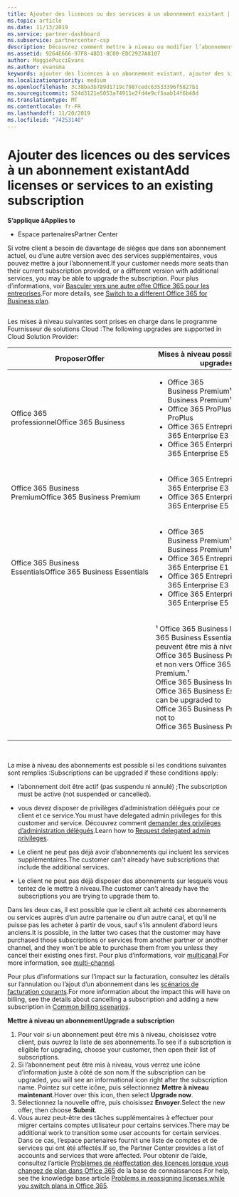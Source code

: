```yaml
---
title: Ajouter des licences ou des services à un abonnement existant | Espace partenaires
ms.topic: article
ms.date: 11/13/2019
ms.service: partner-dashboard
ms.subservice: partnercenter-csp
description: Découvrez comment mettre à niveau ou modifier l’abonnement d’un client, par exemple ajouter des licences ou des sièges ou passer à une version différente avec d’autres services.
ms.assetid: 9264E666-97F8-48D1-8C00-EDC2927A8107
author: MaggiePucciEvans
ms.author: evansma
keywords: ajouter des licences à un abonnement existant, ajouter des sièges à un abonnement existant, modifier un abonnement, changer d'abonnement, acheter des licences supplémentaires pour un client
ms.localizationpriority: medium
ms.openlocfilehash: 3c38ba3b789d1719c7987cedc63533396f5827b1
ms.sourcegitcommit: 524d3121e5053a74911e2fd4e9cf5aab14f6b48d
ms.translationtype: MT
ms.contentlocale: fr-FR
ms.lasthandoff: 11/20/2019
ms.locfileid: "74253140"
---
```

# <a name="add-licenses-or-services-to-an-existing-subscription"></a><span data-ttu-id="6b30b-104">Ajouter des licences ou des services à un abonnement existant</span><span class="sxs-lookup"><span data-stu-id="6b30b-104">Add licenses or services to an existing subscription</span></span>

<span data-ttu-id="6b30b-105">**S’applique à**</span><span class="sxs-lookup"><span data-stu-id="6b30b-105">**Applies to**</span></span>

-  <span data-ttu-id="6b30b-106">Espace partenaires</span><span class="sxs-lookup"><span data-stu-id="6b30b-106">Partner Center</span></span>

<span data-ttu-id="6b30b-107">Si votre client a besoin de davantage de sièges que dans son abonnement actuel, ou d’une autre version avec des services supplémentaires, vous pouvez mettre à jour l’abonnement.</span><span class="sxs-lookup"><span data-stu-id="6b30b-107">If your customer needs more seats than their current subscription provided, or a different version with additional services, you may be able to upgrade the subscription.</span></span> <span data-ttu-id="6b30b-108">Pour plus d’informations, voir [Basculer vers une autre offre Office&nbsp;365 pour les entreprises](https://go.microsoft.com/fwlink/p/?LinkId=723577).</span><span class="sxs-lookup"><span data-stu-id="6b30b-108">For more details, see [Switch to a different Office 365 for Business plan](https://go.microsoft.com/fwlink/p/?LinkId=723577).</span></span>

## <a href="" id="upgradesubscription"></a>


<span data-ttu-id="6b30b-109">Les mises à niveau suivantes sont prises en charge dans le programme Fournisseur de solutions Cloud&nbsp;:</span><span class="sxs-lookup"><span data-stu-id="6b30b-109">The following upgrades are supported in Cloud Solution Provider:</span></span>

<table>
<colgroup>
<col width="50%" />
<col width="50%" />
</colgroup>
<thead>
<tr class="header">
<th><span data-ttu-id="6b30b-110">Proposer</span><span class="sxs-lookup"><span data-stu-id="6b30b-110">Offer</span></span></th>
<th><span data-ttu-id="6b30b-111">Mises à niveau possibles</span><span class="sxs-lookup"><span data-stu-id="6b30b-111">Possible upgrades</span></span></th>
</tr>
</thead>
<tbody>
<tr class="odd">
<td><span data-ttu-id="6b30b-112">Office 365 professionnel</span><span class="sxs-lookup"><span data-stu-id="6b30b-112">Office 365 Business</span></span></td>
<td><ul>
<li><span data-ttu-id="6b30b-113">Office&nbsp;365 Business&nbsp;Premium¹</span><span class="sxs-lookup"><span data-stu-id="6b30b-113">Office 365 Business Premium¹</span></span></li>
<li><span data-ttu-id="6b30b-114">Office 365 ProPlus</span><span class="sxs-lookup"><span data-stu-id="6b30b-114">Office 365 ProPlus</span></span></li>
<li><span data-ttu-id="6b30b-115">Office&nbsp;365 Entreprise&nbsp;E3</span><span class="sxs-lookup"><span data-stu-id="6b30b-115">Office 365 Enterprise E3</span></span></li>
<li><span data-ttu-id="6b30b-116">Office&nbsp;365 Enterprise&nbsp;E5</span><span class="sxs-lookup"><span data-stu-id="6b30b-116">Office 365 Enterprise E5</span></span></li>
</ul></td>
</tr>
<tr class="even">
<td><span data-ttu-id="6b30b-117">Office 365 Business Premium</span><span class="sxs-lookup"><span data-stu-id="6b30b-117">Office 365 Business Premium</span></span></td>
<td><ul>
<li><span data-ttu-id="6b30b-118">Office&nbsp;365 Entreprise&nbsp;E3</span><span class="sxs-lookup"><span data-stu-id="6b30b-118">Office 365 Enterprise E3</span></span></li>
<li><span data-ttu-id="6b30b-119">Office&nbsp;365 Enterprise&nbsp;E5</span><span class="sxs-lookup"><span data-stu-id="6b30b-119">Office 365 Enterprise E5</span></span></li>
</ul></td>
</tr>
<tr class="odd">
<td><span data-ttu-id="6b30b-120">Office 365 Business Essentials</span><span class="sxs-lookup"><span data-stu-id="6b30b-120">Office 365 Business Essentials</span></span></td>
<td><ul>
<li><span data-ttu-id="6b30b-121">Office&nbsp;365 Business&nbsp;Premium¹</span><span class="sxs-lookup"><span data-stu-id="6b30b-121">Office 365 Business Premium¹</span></span></li>
<li><span data-ttu-id="6b30b-122">Office&nbsp;365 Entreprise&nbsp;E1</span><span class="sxs-lookup"><span data-stu-id="6b30b-122">Office 365 Enterprise E1</span></span></li>
<li><span data-ttu-id="6b30b-123">Office&nbsp;365 Entreprise&nbsp;E3</span><span class="sxs-lookup"><span data-stu-id="6b30b-123">Office 365 Enterprise E3</span></span></li>
<li><span data-ttu-id="6b30b-124">Office&nbsp;365 Enterprise&nbsp;E5</span><span class="sxs-lookup"><span data-stu-id="6b30b-124">Office 365 Enterprise E5</span></span></li>
</ul></td>
</tr>
<tr class="even">
<td></td>
<td><p><span data-ttu-id="6b30b-125">¹ Office 365 Business Inde et Office 365 Business Essentials Inde peuvent être mis à niveau vers Office 365 Business Premium Inde, et non vers Office 365 Business Premium.</span><span class="sxs-lookup"><span data-stu-id="6b30b-125">¹ Office 365 Business India and Office 365 Business Essentials India can be upgraded to Office 365 Business Premium India, not to Office 365 Business Premium.</span></span></p></td>
</tr>
</tbody>
</table>

 

<span data-ttu-id="6b30b-126">La mise à niveau des abonnements est possible si les conditions suivantes sont remplies&nbsp;:</span><span class="sxs-lookup"><span data-stu-id="6b30b-126">Subscriptions can be upgraded if these conditions apply:</span></span>

-   <span data-ttu-id="6b30b-127">l’abonnement doit être actif (pas suspendu ni annulé)&nbsp;;</span><span class="sxs-lookup"><span data-stu-id="6b30b-127">The subscription must be active (not suspended or cancelled).</span></span>

-   <span data-ttu-id="6b30b-128">vous devez disposer de privilèges d’administration délégués pour ce client et ce service.</span><span class="sxs-lookup"><span data-stu-id="6b30b-128">You must have delegated admin privileges for this customer and service.</span></span> <span data-ttu-id="6b30b-129">Découvrez comment [demander des privilèges d’administration délégués](request-a-relationship-with-a-customer.md).</span><span class="sxs-lookup"><span data-stu-id="6b30b-129">Learn how to [Request delegated admin privileges](request-a-relationship-with-a-customer.md).</span></span>

-   <span data-ttu-id="6b30b-130">Le client ne peut pas déjà avoir d’abonnements qui incluent les services supplémentaires.</span><span class="sxs-lookup"><span data-stu-id="6b30b-130">The customer can't already have subscriptions that include the additional services.</span></span>

-   <span data-ttu-id="6b30b-131">Le client ne peut pas déjà disposer des abonnements sur lesquels vous tentez de le mettre à niveau.</span><span class="sxs-lookup"><span data-stu-id="6b30b-131">The customer can't already have the subscriptions you are trying to upgrade them to.</span></span>

<span data-ttu-id="6b30b-132">Dans les deux cas, il est possible que le client ait acheté ces abonnements ou services auprès d’un autre partenaire ou d’un autre canal, et qu’il ne puisse pas les acheter à partir de vous, sauf s’ils annulent d’abord leurs anciens.</span><span class="sxs-lookup"><span data-stu-id="6b30b-132">It is possible, in the latter two cases that the customer may have purchased those subscriptions or services from another partner or another channel, and they won't be able to purchase them from you unless they cancel their existing ones first.</span></span> <span data-ttu-id="6b30b-133">Pour plus d’informations, voir [multicanal](multichannel.md).</span><span class="sxs-lookup"><span data-stu-id="6b30b-133">For more information, see [multi-channel](multichannel.md).</span></span>

<span data-ttu-id="6b30b-134">Pour plus d’informations sur l’impact sur la facturation, consultez les détails sur l’annulation ou l’ajout d’un abonnement dans les [scénarios de facturation courants](common-billing-scenarios.md).</span><span class="sxs-lookup"><span data-stu-id="6b30b-134">For more information about the impact this will have on billing, see the details about cancelling a subscription and adding a new subscription in [Common billing scenarios](common-billing-scenarios.md).</span></span>

<span data-ttu-id="6b30b-135">**Mettre à niveau un abonnement**</span><span class="sxs-lookup"><span data-stu-id="6b30b-135">**Upgrade a subscription**</span></span>

1.  <span data-ttu-id="6b30b-136">Pour voir si un abonnement peut être mis à niveau, choisissez votre client, puis ouvrez la liste de ses abonnements.</span><span class="sxs-lookup"><span data-stu-id="6b30b-136">To see if a subscription is eligible for upgrading, choose your customer, then open their list of subscriptions.</span></span>
2.  <span data-ttu-id="6b30b-137">Si l’abonnement peut être mis à niveau, vous verrez une icône d’information juste à côté de son nom.</span><span class="sxs-lookup"><span data-stu-id="6b30b-137">If the subscription can be upgraded, you will see an informational icon right after the subscription name.</span></span> <span data-ttu-id="6b30b-138">Pointez sur cette icône, puis sélectionnez **Mettre à niveau maintenant**.</span><span class="sxs-lookup"><span data-stu-id="6b30b-138">Hover over this icon, then select **Upgrade now**.</span></span>
3.  <span data-ttu-id="6b30b-139">Sélectionnez la nouvelle offre, puis choisissez **Envoyer**.</span><span class="sxs-lookup"><span data-stu-id="6b30b-139">Select the new offer, then choose **Submit**.</span></span>
4.  <span data-ttu-id="6b30b-140">Vous aurez peut-être des tâches supplémentaires à effectuer pour migrer certains comptes utilisateur pour certains services.</span><span class="sxs-lookup"><span data-stu-id="6b30b-140">There may be additional work to transition some user accounts for certain services.</span></span> <span data-ttu-id="6b30b-141">Dans ce cas, l’espace partenaires fournit une liste de comptes et de services qui ont été affectés.</span><span class="sxs-lookup"><span data-stu-id="6b30b-141">If so, the Partner Center provides a list of accounts and services that were affected.</span></span> <span data-ttu-id="6b30b-142">Pour obtenir de l’aide, consultez l’article [Problèmes de réaffectation des licences lorsque vous changez de plan dans Office&nbsp;365](https://go.microsoft.com/fwlink/p/?LinkId=723576) de la base de connaissances.</span><span class="sxs-lookup"><span data-stu-id="6b30b-142">For help, see the knowledge base article [Problems in reassigning licenses while you switch plans in Office 365](https://go.microsoft.com/fwlink/p/?LinkId=723576).</span></span>

 

 



